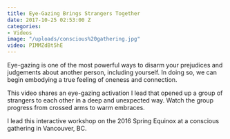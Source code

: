 ```yaml
---
title: Eye-Gazing Brings Strangers Together
date: 2017-10-25 02:53:00 Z
categories:
- Videos
image: "/uploads/conscious%20gathering.jpg"
video: PIMMZdBt5hE
---
```


Eye-gazing is one of the most powerful ways to disarm your prejudices and judgements about another person, including yourself. In doing so, we can begin embodying a true feeling of oneness and connection.

This video shares an eye-gazing activation I lead that opened up a group of strangers to each other in a deep and unexpected way.  Watch the group progress from crossed arms to warm embraces. 

I lead this interactive workshop on the 2016 Spring Equinox at a conscious gathering in Vancouver, BC.